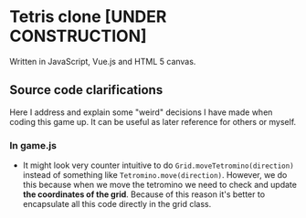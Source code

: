# Tetris clone [UNDER CONSTRUCTION]
Written in JavaScript, Vue.js and HTML 5 canvas. 

## Source code clarifications
Here I address and explain some "weird" decisions I have made when coding this game up. It can be useful as later reference for others or myself.

### In game.js
* It might look very counter intuitive to do `Grid.moveTetromino(direction)` instead of something like `Tetromino.move(direction)`. However, we do this because
when we move the tetromino we need to check and update **the coordinates of the grid**. Because of this reason it's better to encapsulate all this code directly in the grid class.

